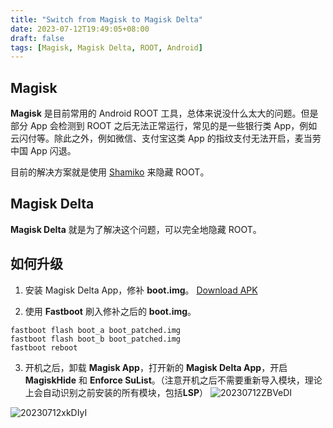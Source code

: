 ```yaml
---
title: "Switch from Magisk to Magisk Delta"
date: 2023-07-12T19:49:05+08:00
draft: false
tags: [Magisk, Magisk Delta, ROOT, Android]
---
```


## Magisk
**Magisk** 是目前常用的 Android ROOT 工具，总体来说没什么太大的问题。但是部分 App 会检测到 ROOT 之后无法正常运行，常见的是一些银行类 App，例如云闪付等。除此之外，例如微信、支付宝这类 App 的指纹支付无法开启，麦当劳中国 App 闪退。

目前的解决方案就是使用 [Shamiko](https://github.com/LSPosed/LSPosed.github.io/releases) 来隐藏 ROOT。

## Magisk Delta
**Magisk Delta** 就是为了解决这个问题，可以完全地隐藏 ROOT。

## 如何升级
1. 安装 Magisk Delta App，修补 **boot.img**。
[Download APK](https://cdn.jsdelivr.net/gh/huskydg/magisk-files@301b1865c7d47bbed1e375541987aee0cd1b753d/app-release.apk)

2. 使用 **Fastboot** 刷入修补之后的 **boot.img**。
```shell
fastboot flash boot_a boot_patched.img
fastboot flash boot_b boot_patched.img
fastboot reboot
```

3. 开机之后，卸载 **Magisk App**，打开新的 **Magisk Delta App**，开启 **MagiskHide** 和 **Enforce SuList**。（注意开机之后不需要重新导入模块，理论上会自动识别之前安装的所有模块，包括**LSP**）
![20230712ZBVeDI](https://static.nisekoo.com/blog/20230712ZBVeDI.jpg)

![20230712xkDIyI](https://static.nisekoo.com/blog/20230712xkDIyI.jpg)